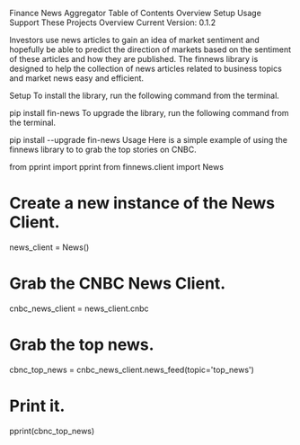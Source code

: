 Finance News Aggregator
Table of Contents
Overview
Setup
Usage
Support These Projects
Overview
Current Version: 0.1.2

Investors use news articles to gain an idea of market sentiment and hopefully be able to predict the direction of markets based on the sentiment of these articles and how they are published. The finnews library is designed to help the collection of news articles related to business topics and market news easy and efficient.

Setup
To install the library, run the following command from the terminal.

pip install fin-news
To upgrade the library, run the following command from the terminal.

pip install --upgrade fin-news
Usage
Here is a simple example of using the finnews library to to grab the top stories on CNBC.

from pprint import pprint
from finnews.client import News

# Create a new instance of the News Client.
news_client = News()

# Grab the CNBC News Client.
cnbc_news_client = news_client.cnbc

# Grab the top news.
cbnc_top_news = cnbc_news_client.news_feed(topic='top_news')

# Print it.
pprint(cbnc_top_news)
